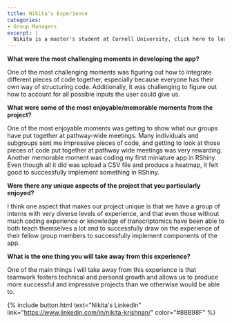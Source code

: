 ```yaml
---
title: Nikita's Experience
categories:
- Group Managers
excerpt: |
  Nikita is a master's student at Cornell University, click here to learn more about her experience as a group manager in this project.|
---
```


**What were the most challenging moments in developing the app?**

One of the most challenging moments was figuring out how to integrate different pieces of code together, especially because everyone has their own way of structuring code. Additionally, it was challenging to figure out how to account for all possible inputs the user could give us.

**What were some of the most enjoyable/memorable moments from the project?**

One of the most enjoyable moments was getting to show what our groups have put together at pathway-wide meetings. Many individuals and subgroups sent me impressive pieces of code, and getting to look at those pieces of code put together at pathway wide meetings was very rewarding. Another memorable moment was coding my first miniature app in RShiny. Even though all it did was upload a CSV file and produce a heatmap, it felt good to successfully implement something in RShiny.

**Were there any unique aspects of the project that you particularly enjoyed?**

I think one aspect that makes our project unique is that we have a group of interns with very diverse levels of experience, and that even those without much coding experience or knowledge of transcriptomics have been able to both teach themselves a lot and to successfully draw on the experience of their fellow group members to successfully implement components of the app.

**What is the one thing you will take away from this experience?**

One of the main things I will take away from this experience is that teamwork fosters technical and personal growth and allows us to produce more successful and impressive projects than we otherwise would be able to.

{% include button.html text="Nikita's LinkedIn" link="https://www.linkedin.com/in/nikita-krishnan/" color="#88B98F" %}

